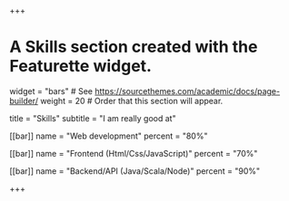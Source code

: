 +++
# A Skills section created with the Featurette widget.
widget = "bars"  # See https://sourcethemes.com/academic/docs/page-builder/
weight = 20  # Order that this section will appear.

title = "Skills"
subtitle = "I am really good at"

[[bar]]	
	name = "Web development"
	percent = "80%"

[[bar]]	
	name = "Frontend (Html/Css/JavaScript)"
	percent = "70%"

[[bar]]	
	name = "Backend/API (Java/Scala/Node)"
	percent = "90%"

+++
